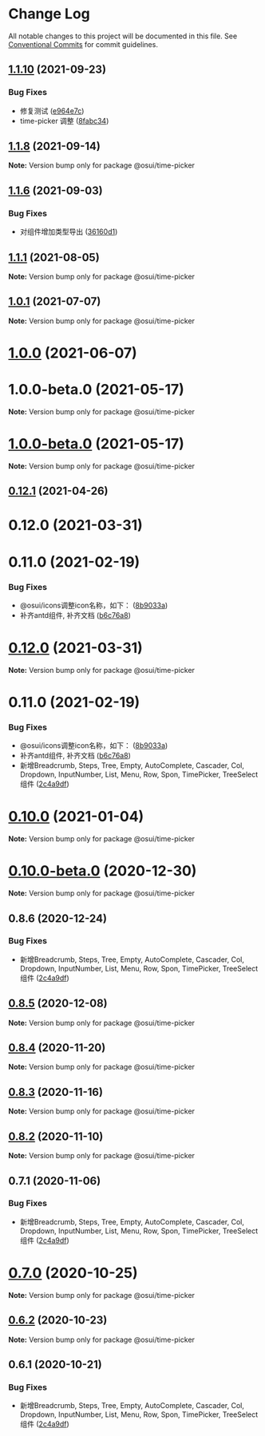 # Change Log

All notable changes to this project will be documented in this file.
See [Conventional Commits](https://conventionalcommits.org) for commit guidelines.

## [1.1.10](https://gitee.com/gitee-fe/osui/tree/master/compare/v1.1.8...v1.1.10) (2021-09-23)


### Bug Fixes

* 修复测试 ([e964e7c](https://gitee.com/gitee-fe/osui/tree/master/commits/e964e7cfaa30d85d33357e26186c2fb803d9324d))
* time-picker 调整 ([8fabc34](https://gitee.com/gitee-fe/osui/tree/master/commits/8fabc3465ae7f50becb3cf9720467bd815d763c1))





## [1.1.8](https://gitee.com/gitee-fe/osui/tree/master/compare/v1.1.7...v1.1.8) (2021-09-14)

**Note:** Version bump only for package @osui/time-picker





## [1.1.6](https://gitee.com/gitee-fe/osui/tree/master/compare/v1.1.5...v1.1.6) (2021-09-03)


### Bug Fixes

* 对组件增加类型导出 ([36160d1](https://gitee.com/gitee-fe/osui/tree/master/commits/36160d14e8fee068f34d363d529345d95cfbd39e))





## [1.1.1](https://gitee.com/gitee-fe/osui/tree/master/compare/v1.0.0-beta.1...v1.1.1) (2021-08-05)

**Note:** Version bump only for package @osui/time-picker





## [1.0.1](https://gitee.com/gitee-fe/osui/tree/master/compare/@osui/time-picker@1.0.0...@osui/time-picker@1.0.1) (2021-07-07)

**Note:** Version bump only for package @osui/time-picker





# [1.0.0](https://gitee.com/gitee-fe/osui/tree/master/compare/@osui/time-picker@0.12.1...@osui/time-picker@1.0.0) (2021-06-07)



# 1.0.0-beta.0 (2021-05-17)

**Note:** Version bump only for package @osui/time-picker





# [1.0.0-beta.0](https://gitee.com/gitee-fe/osui/tree/master/compare/v0.12.1...v1.0.0-beta.0) (2021-05-17)

**Note:** Version bump only for package @osui/time-picker





## [0.12.1](https://gitee.com/gitee-fe/osui/tree/master/compare/@osui/time-picker@0.10.0...@osui/time-picker@0.12.1) (2021-04-26)



# 0.12.0 (2021-03-31)



# 0.11.0 (2021-02-19)


### Bug Fixes

* @osui/icons调整icon名称，如下： ([8b9033a](https://gitee.com/gitee-fe/osui/tree/master/commits/8b9033af14f14ebae853692523739ca22c64123a))
* 补齐antd组件, 补齐文档 ([b6c76a8](https://gitee.com/gitee-fe/osui/tree/master/commits/b6c76a864b121479e151a97e926546f3370d0aed))





# [0.12.0](https://gitee.com/gitee-fe/osui/tree/master/compare/v0.11.0...v0.12.0) (2021-03-31)

**Note:** Version bump only for package @osui/time-picker





# 0.11.0 (2021-02-19)


### Bug Fixes

* @osui/icons调整icon名称，如下： ([8b9033a](https://gitee.com/gitee-fe/osui/tree/master/commits/8b9033af14f14ebae853692523739ca22c64123a))
* 补齐antd组件, 补齐文档 ([b6c76a8](https://gitee.com/gitee-fe/osui/tree/master/commits/b6c76a864b121479e151a97e926546f3370d0aed))
* 新增Breadcrumb, Steps, Tree, Empty, AutoComplete, Cascader, Col, Dropdown, InputNumber, List, Menu, Row, Spon, TimePicker, TreeSelect 组件 ([2c4a9df](https://gitee.com/gitee-fe/osui/tree/master/commits/2c4a9df6af2a0283da7027a20043b0ccebceb2c4))





# [0.10.0](https://gitee.com/gitee-fe/osui/tree/master/compare/@osui/time-picker@0.10.0-beta.0...@osui/time-picker@0.10.0) (2021-01-04)

**Note:** Version bump only for package @osui/time-picker





# [0.10.0-beta.0](https://gitee.com/gitee-fe/osui/tree/master/compare/@osui/time-picker@0.8.6...@osui/time-picker@0.10.0-beta.0) (2020-12-30)

**Note:** Version bump only for package @osui/time-picker





## 0.8.6 (2020-12-24)


### Bug Fixes

* 新增Breadcrumb, Steps, Tree, Empty, AutoComplete, Cascader, Col, Dropdown, InputNumber, List, Menu, Row, Spon, TimePicker, TreeSelect 组件 ([2c4a9df](https://gitee.com/gitee-fe/osui/tree/master/commits/2c4a9df6af2a0283da7027a20043b0ccebceb2c4))





## [0.8.5](https://gitee.com/gitee-fe/osui/tree/master/compare/@osui/time-picker@0.8.4...@osui/time-picker@0.8.5) (2020-12-08)

**Note:** Version bump only for package @osui/time-picker





## [0.8.4](https://gitee.com/gitee-fe/osui/tree/master/compare/@osui/time-picker@0.8.3...@osui/time-picker@0.8.4) (2020-11-20)

**Note:** Version bump only for package @osui/time-picker





## [0.8.3](https://gitee.com/gitee-fe/osui/tree/master/compare/@osui/time-picker@0.8.2...@osui/time-picker@0.8.3) (2020-11-16)

**Note:** Version bump only for package @osui/time-picker





## [0.8.2](https://gitee.com/gitee-fe/osui/tree/master/compare/@osui/time-picker@0.6.2...@osui/time-picker@0.8.2) (2020-11-10)

**Note:** Version bump only for package @osui/time-picker





## 0.7.1 (2020-11-06)


### Bug Fixes

* 新增Breadcrumb, Steps, Tree, Empty, AutoComplete, Cascader, Col, Dropdown, InputNumber, List, Menu, Row, Spon, TimePicker, TreeSelect 组件 ([2c4a9df](https://gitee.com/gitee-fe/osui/tree/master/commits/2c4a9df6af2a0283da7027a20043b0ccebceb2c4))





# [0.7.0](https://gitee.com/gitee-fe/osui/tree/master/compare/@osui/time-picker@0.6.2...@osui/time-picker@0.7.0) (2020-10-25)

**Note:** Version bump only for package @osui/time-picker





## [0.6.2](https://gitee.com/gitee-fe/osui/tree/master/compare/@osui/time-picker@0.6.1...@osui/time-picker@0.6.2) (2020-10-23)

**Note:** Version bump only for package @osui/time-picker





## 0.6.1 (2020-10-21)


### Bug Fixes

* 新增Breadcrumb, Steps, Tree, Empty, AutoComplete, Cascader, Col, Dropdown, InputNumber, List, Menu, Row, Spon, TimePicker, TreeSelect 组件 ([2c4a9df](https://gitee.com/gitee-fe/osui/tree/master/commits/2c4a9df6af2a0283da7027a20043b0ccebceb2c4))
